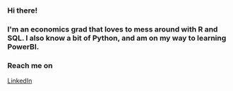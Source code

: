 ### Hi there! 

### I'm an economics grad that loves to mess around with R and SQL. I also know a bit of Python, and am on my way to learning PowerBI. 

### Reach me on
[LinkedIn](https://www.linkedin.com/in/nourhanghanima/)

<!--
**nourhanghanima/nourhanghanima** is a ✨ _special_ ✨ repository because its `README.md` (this file) appears on your GitHub profile.

Here are some ideas to get you started:

- 🔭 I’m currently working on ...
- 🌱 I’m currently learning ...
- 👯 I’m looking to collaborate on ...
- 🤔 I’m looking for help with ...
- 💬 Ask me about ...
- 📫 How to reach me: ...
- 😄 Pronouns: ...
- ⚡ Fun fact: ...
-->
